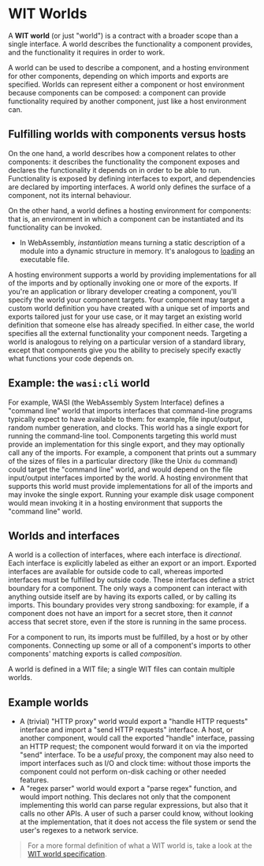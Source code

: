 # WIT Worlds

A **WIT world** (or just "world") is a contract with a broader scope
than a single interface.
A world describes the functionality a component provides,
and the functionality it requires in order to work.

A world can be used to describe a component,
and a hosting environment for other components,
depending on which imports and exports are specified.
Worlds can represent either a component or host environment
because components can be composed:
a component can provide functionality required by another component,
just like a host environment can.

## Fulfilling worlds with components versus hosts

On the one hand, a world describes how a component relates to other components:
it describes the functionality the component exposes
and declares the functionality it depends on in order to be able to run.
Functionality is exposed by defining interfaces to export,
and dependencies are declared by importing interfaces.
A world only defines the surface of a component, not its internal behaviour.

On the other hand, a world defines a hosting environment for components:
that is, an environment in which a component can be instantiated
and its functionality can be invoked.
* In WebAssembly, _instantiation_ means turning a static description of a module
  into a dynamic structure in memory.
  It's analogous to [loading](https://en.wikipedia.org/wiki/Loader_(computing))
  an executable file.

A hosting environment supports a world by providing implementations
for all of the imports
and by optionally invoking one or more of the exports.
If you're an application or library developer creating a component,
you'll specify the world your component targets.
Your component may target a custom world definition you have created
with a unique set of imports and exports tailored just for your use case,
or it may target an existing world definition that someone else has already specified.
In either case, the world specifies all the external functionality your component needs.
Targeting a world is analogous to relying on a particular version of a standard library,
except that components give you the ability to precisely specify
exactly what functions your code depends on.

## Example: the `wasi:cli` world

For example, WASI (the WebAssembly System Interface) defines a "command line" world
that imports interfaces that command-line programs typically expect to have available to them:
for example, file input/output, random number generation, and clocks.
This world has a single export for running the command-line tool.
Components targeting this world must provide an implementation for this single export,
and they may optionally call any of the imports.
For example, a component that prints out a summary of the sizes of files
in a particular directory (like the Unix `du` command)
could target the "command line" world, and would depend on
the file input/output interfaces imported by the world.
A hosting environment that supports this world
must provide implementations for all of the imports
and may invoke the single export.
Running your example disk usage component
would mean invoking it in a hosting environment
that supports the "command line" world.

## Worlds and interfaces

A world is a collection of interfaces, where each interface is _directional_.
Each interface is explicitly labeled as either an export or an import.
Exported interfaces are available for outside code to call,
whereas imported interfaces must be fulfilled by outside code.
These interfaces define a strict boundary for a component.
The only ways a component can interact with anything outside itself
are by having its exports called,
or by calling its imports.
This boundary provides very strong sandboxing:
for example, if a component does not have an import for a secret store,
then it _cannot_ access that secret store,
even if the store is running in the same process.

For a component to run, its imports must be fulfilled, by a host or by other components.
Connecting up some or all of a component's imports to other components' matching exports is called _composition_.

A world is defined in a WIT file; a single WIT files can contain multiple worlds.

## Example worlds

* A (trivial) "HTTP proxy" world would export a "handle HTTP requests" interface
and import a "send HTTP requests" interface.
A host, or another component, would call the exported "handle" interface, passing an HTTP request;
the component would forward it on via the imported "send" interface.
To be a _useful_ proxy, the component may also need to import interfaces such as I/O and clock time:
without those imports the component could not perform on-disk caching or other needed features.
* A "regex parser" world would export a "parse regex" function, and would import nothing.
This declares not only that the component implementing this world can parse regular expressions,
but also that it calls no other APIs.
A user of such a parser could know, without looking at the implementation,
that it does not access the file system or send the user's regexes to a network service.

> For a more formal definition of what a WIT world is, take a look at the [WIT world specification](https://github.com/WebAssembly/component-model/blob/main/design/mvp/WIT.md#wit-worlds).
